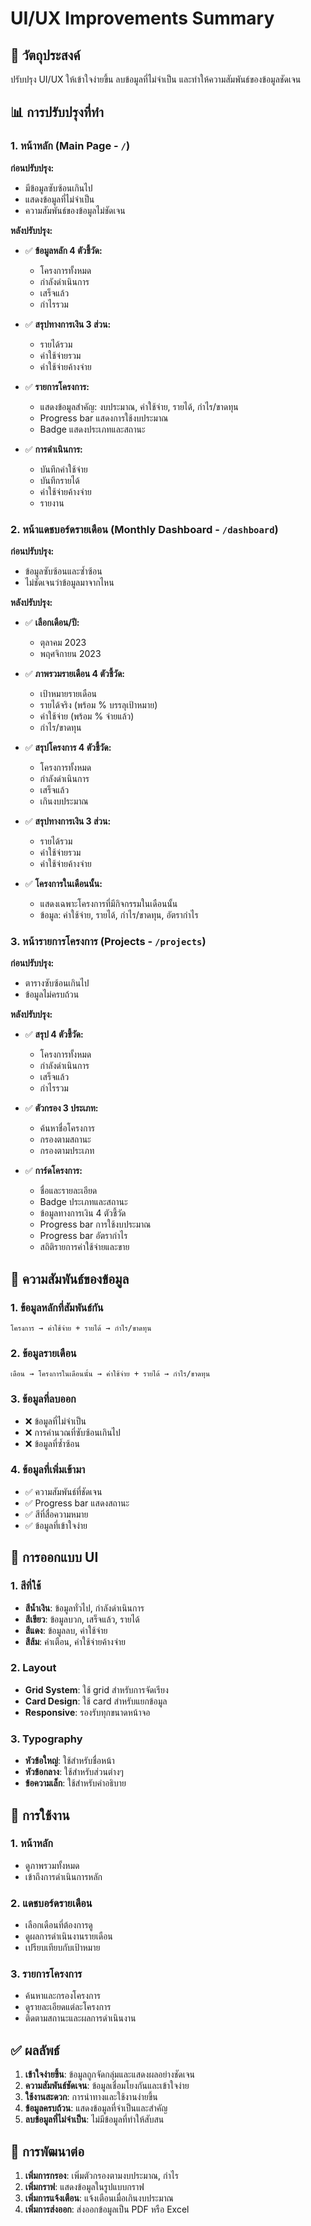 # UI/UX Improvements Summary

## 🎯 วัตถุประสงค์
ปรับปรุง UI/UX ให้เข้าใจง่ายขึ้น ลบข้อมูลที่ไม่จำเป็น และทำให้ความสัมพันธ์ของข้อมูลชัดเจน

## 📊 การปรับปรุงที่ทำ

### 1. หน้าหลัก (Main Page - `/`)
**ก่อนปรับปรุง:**
- มีข้อมูลซับซ้อนเกินไป
- แสดงข้อมูลที่ไม่จำเป็น
- ความสัมพันธ์ของข้อมูลไม่ชัดเจน

**หลังปรับปรุง:**
- ✅ **ข้อมูลหลัก 4 ตัวชี้วัด:**
  - โครงการทั้งหมด
  - กำลังดำเนินการ
  - เสร็จแล้ว
  - กำไรรวม

- ✅ **สรุปทางการเงิน 3 ส่วน:**
  - รายได้รวม
  - ค่าใช้จ่ายรวม
  - ค่าใช้จ่ายค้างจ่าย

- ✅ **รายการโครงการ:**
  - แสดงข้อมูลสำคัญ: งบประมาณ, ค่าใช้จ่าย, รายได้, กำไร/ขาดทุน
  - Progress bar แสดงการใช้งบประมาณ
  - Badge แสดงประเภทและสถานะ

- ✅ **การดำเนินการ:**
  - บันทึกค่าใช้จ่าย
  - บันทึกรายได้
  - ค่าใช้จ่ายค้างจ่าย
  - รายงาน

### 2. หน้าแดชบอร์ดรายเดือน (Monthly Dashboard - `/dashboard`)
**ก่อนปรับปรุง:**
- ข้อมูลซับซ้อนและซ้ำซ้อน
- ไม่ชัดเจนว่าข้อมูลมาจากไหน

**หลังปรับปรุง:**
- ✅ **เลือกเดือน/ปี:**
  - ตุลาคม 2023
  - พฤศจิกายน 2023

- ✅ **ภาพรวมรายเดือน 4 ตัวชี้วัด:**
  - เป้าหมายรายเดือน
  - รายได้จริง (พร้อม % บรรลุเป้าหมาย)
  - ค่าใช้จ่าย (พร้อม % จ่ายแล้ว)
  - กำไร/ขาดทุน

- ✅ **สรุปโครงการ 4 ตัวชี้วัด:**
  - โครงการทั้งหมด
  - กำลังดำเนินการ
  - เสร็จแล้ว
  - เกินงบประมาณ

- ✅ **สรุปทางการเงิน 3 ส่วน:**
  - รายได้รวม
  - ค่าใช้จ่ายรวม
  - ค่าใช้จ่ายค้างจ่าย

- ✅ **โครงการในเดือนนั้น:**
  - แสดงเฉพาะโครงการที่มีกิจกรรมในเดือนนั้น
  - ข้อมูล: ค่าใช้จ่าย, รายได้, กำไร/ขาดทุน, อัตรากำไร

### 3. หน้ารายการโครงการ (Projects - `/projects`)
**ก่อนปรับปรุง:**
- ตารางซับซ้อนเกินไป
- ข้อมูลไม่ครบถ้วน

**หลังปรับปรุง:**
- ✅ **สรุป 4 ตัวชี้วัด:**
  - โครงการทั้งหมด
  - กำลังดำเนินการ
  - เสร็จแล้ว
  - กำไรรวม

- ✅ **ตัวกรอง 3 ประเภท:**
  - ค้นหาชื่อโครงการ
  - กรองตามสถานะ
  - กรองตามประเภท

- ✅ **การ์ดโครงการ:**
  - ชื่อและรายละเอียด
  - Badge ประเภทและสถานะ
  - ข้อมูลทางการเงิน 4 ตัวชี้วัด
  - Progress bar การใช้งบประมาณ
  - Progress bar อัตรากำไร
  - สถิติรายการค่าใช้จ่ายและขาย

## 🔗 ความสัมพันธ์ของข้อมูล

### 1. ข้อมูลหลักที่สัมพันธ์กัน
```
โครงการ → ค่าใช้จ่าย + รายได้ → กำไร/ขาดทุน
```

### 2. ข้อมูลรายเดือน
```
เดือน → โครงการในเดือนนั้น → ค่าใช้จ่าย + รายได้ → กำไร/ขาดทุน
```

### 3. ข้อมูลที่ลบออก
- ❌ ข้อมูลที่ไม่จำเป็น
- ❌ การคำนวณที่ซับซ้อนเกินไป
- ❌ ข้อมูลที่ซ้ำซ้อน

### 4. ข้อมูลที่เพิ่มเข้ามา
- ✅ ความสัมพันธ์ที่ชัดเจน
- ✅ Progress bar แสดงสถานะ
- ✅ สีที่สื่อความหมาย
- ✅ ข้อมูลที่เข้าใจง่าย

## 🎨 การออกแบบ UI

### 1. สีที่ใช้
- **สีน้ำเงิน**: ข้อมูลทั่วไป, กำลังดำเนินการ
- **สีเขียว**: ข้อมูลบวก, เสร็จแล้ว, รายได้
- **สีแดง**: ข้อมูลลบ, ค่าใช้จ่าย
- **สีส้ม**: คำเตือน, ค่าใช้จ่ายค้างจ่าย

### 2. Layout
- **Grid System**: ใช้ grid สำหรับการจัดเรียง
- **Card Design**: ใช้ card สำหรับแยกข้อมูล
- **Responsive**: รองรับทุกขนาดหน้าจอ

### 3. Typography
- **หัวข้อใหญ่**: ใช้สำหรับชื่อหน้า
- **หัวข้อกลาง**: ใช้สำหรับส่วนต่างๆ
- **ข้อความเล็ก**: ใช้สำหรับคำอธิบาย

## 📱 การใช้งาน

### 1. หน้าหลัก
- ดูภาพรวมทั้งหมด
- เข้าถึงการดำเนินการหลัก

### 2. แดชบอร์ดรายเดือน
- เลือกเดือนที่ต้องการดู
- ดูผลการดำเนินงานรายเดือน
- เปรียบเทียบกับเป้าหมาย

### 3. รายการโครงการ
- ค้นหาและกรองโครงการ
- ดูรายละเอียดแต่ละโครงการ
- ติดตามสถานะและผลการดำเนินงาน

## ✅ ผลลัพธ์

1. **เข้าใจง่ายขึ้น**: ข้อมูลถูกจัดกลุ่มและแสดงผลอย่างชัดเจน
2. **ความสัมพันธ์ชัดเจน**: ข้อมูลเชื่อมโยงกันและเข้าใจง่าย
3. **ใช้งานสะดวก**: การนำทางและใช้งานง่ายขึ้น
4. **ข้อมูลครบถ้วน**: แสดงข้อมูลที่จำเป็นและสำคัญ
5. **ลบข้อมูลที่ไม่จำเป็น**: ไม่มีข้อมูลที่ทำให้สับสน

## 🚀 การพัฒนาต่อ

1. **เพิ่มการกรอง**: เพิ่มตัวกรองตามงบประมาณ, กำไร
2. **เพิ่มกราฟ**: แสดงข้อมูลในรูปแบบกราฟ
3. **เพิ่มการแจ้งเตือน**: แจ้งเตือนเมื่อเกินงบประมาณ
4. **เพิ่มการส่งออก**: ส่งออกข้อมูลเป็น PDF หรือ Excel

